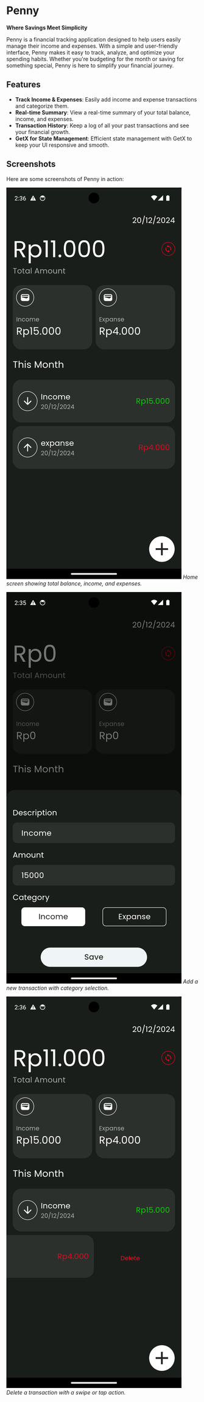 # Penny

**Where Savings Meet Simplicity**

Penny is a financial tracking application designed to help users easily manage their income and expenses. With a simple and user-friendly interface, Penny makes it easy to track, analyze, and optimize your spending habits. Whether you're budgeting for the month or saving for something special, Penny is here to simplify your financial journey.

## Features

- **Track Income & Expenses**: Easily add income and expense transactions and categorize them.
- **Real-time Summary**: View a real-time summary of your total balance, income, and expenses.
- **Transaction History**: Keep a log of all your past transactions and see your financial growth.
- **GetX for State Management**: Efficient state management with GetX to keep your UI responsive and smooth.

## Screenshots

Here are some screenshots of Penny in action:

![Home Screen](assets/images/1.png)
_Home screen showing total balance, income, and expenses._

![Add Transaction](assets/images/2.png)
_Add a new transaction with category selection._

![Delete Transaction](assets/images/3.png)
_Delete a transaction with a swipe or tap action._
